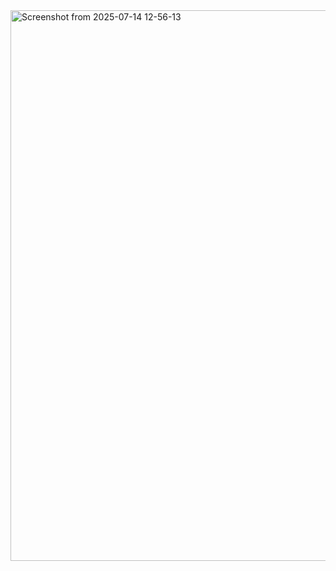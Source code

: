 <img width="1836" height="881" alt="Screenshot from 2025-07-14 12-56-13" src="https://github.com/user-attachments/assets/b61ef5b9-da34-444b-bb22-47c1cfe18ab2" />
